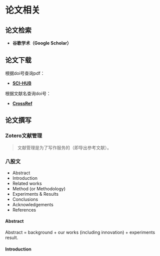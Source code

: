 # 论文相关


## 论文检索

- **谷歌学术（Google Scholar）**



## 论文下载

根据doi号查询pdf：
- **[SCI-HUB](https://tool.yovisun.com/scihub/)**

根据文献名查询doi号：
- **[CrossRef](https://www.crossref.org/)**


## 论文撰写

### Zotero文献管理

> 文献管理是为了写作服务的（即导出参考文献）。


### 八股文

- Abstract
- Introduction
- Related works
- Method (or Methodology)
- Experiments & Results 
- Conclusions
- Acknowledgements
- References

#### Abstract

Abstract = background + our works (including innovation) + experiments result.


#### Introduction















